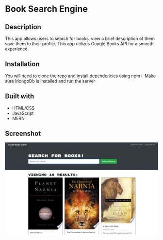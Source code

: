 # Book Search Engine 

## Description 
This app allows users to search for books, view a brief description of them save them to their profile. This app utilizes Google Books API for a smooth experience.

## Installation
You will need to clone the repo and install dependencies using npm i. Make sure MongoDb is installed and run the server

## Built with 
- HTML/CSS
- JavaScript
- MERN

## Screenshot
![alt text](assets/bookssh.PNG)